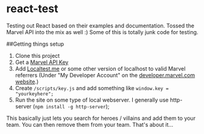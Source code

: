 react-test
==========

Testing out React based on their examples and documentation. Tossed the Marvel API into the mix as well :) Some of this is totally junk code for testing. 


##Getting things setup

1. Clone this project
1. Get a [Marvel API Key](http://developer.marvel.com/)
1. Add [Localtest.me](http://readme.localtest.me/) or some other version of localhost to valid Marvel referrers (Under "My Developer Account" on the [developer.marvel.com website](http://developer.marvel.com).)
1. Create `/scripts/key.js` and add something like `window.key = "yourkeyhere";`
1. Run the site on some type of local webserver. I generally use http-server (`npm install -g http-server`);


This basically just lets you search for heroes / villains and add them to your team. You can then remove them from your team. That's about it... 